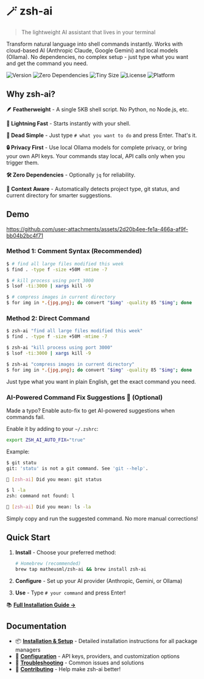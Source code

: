 # 🪄 zsh-ai

> The lightweight AI assistant that lives in your terminal

Transform natural language into shell commands instantly. Works with cloud-based AI (Anthropic Claude, Google Gemini) and local models (Ollama). No dependencies, no complex setup - just type what you want and get the command you need.

<img src="https://img.shields.io/github/v/release/matheusml/ai-zsh?label=version&color=yellow" alt="Version"> <img src="https://img.shields.io/badge/dependencies-zero-brightgreen" alt="Zero Dependencies"> <img src="https://img.shields.io/badge/size-<5KB-blue" alt="Tiny Size"> <img src="https://img.shields.io/github/license/matheusml/ai-zsh?color=purple" alt="License"> <img src="https://img.shields.io/badge/platform-macOS%20%7C%20Linux-lightgrey" alt="Platform">

## Why zsh-ai?

**🪶 Featherweight** - A single 5KB shell script. No Python, no Node.js, etc.

**🚀 Lightning Fast** - Starts instantly with your shell.

**🎯 Dead Simple** - Just type `# what you want to do` and press Enter. That's it.

**🔒 Privacy First** - Use local Ollama models for complete privacy, or bring your own API keys. Your commands stay local, API calls only when you trigger them.

**🛠️ Zero Dependencies** - Optionally `jq` for reliability.

**🧠 Context Aware** - Automatically detects project type, git status, and current directory for smarter suggestions.

## Demo


https://github.com/user-attachments/assets/2d20b4ee-fe1a-466a-af9f-bb04b2bc4f71


### Method 1: Comment Syntax (Recommended)
```bash
$ # find all large files modified this week
$ find . -type f -size +50M -mtime -7

$ # kill process using port 3000  
$ lsof -ti:3000 | xargs kill -9

$ # compress images in current directory
$ for img in *.{jpg,png}; do convert "$img" -quality 85 "$img"; done
```

### Method 2: Direct Command
```bash
$ zsh-ai "find all large files modified this week"
$ find . -type f -size +50M -mtime -7

$ zsh-ai "kill process using port 3000"
$ lsof -ti:3000 | xargs kill -9

$ zsh-ai "compress images in current directory"
$ for img in *.{jpg,png}; do convert "$img" -quality 85 "$img"; done
```

Just type what you want in plain English, get the exact command you need.

### AI-Powered Command Fix Suggestions 🤖 (Optional)

Made a typo? Enable auto-fix to get AI-powered suggestions when commands fail.

Enable it by adding to your `~/.zshrc`:
```bash
export ZSH_AI_AUTO_FIX="true"
```

Example:
```bash
$ git statu
git: 'statu' is not a git command. See 'git --help'.

🤖 [zsh-ai] Did you mean: git status

$ l -la
zsh: command not found: l

🤖 [zsh-ai] Did you mean: ls -la
```

Simply copy and run the suggested command. No more manual corrections!

## Quick Start

1. **Install** - Choose your preferred method:
   ```bash
   # Homebrew (recommended)
   brew tap matheusml/zsh-ai && brew install zsh-ai
   ```
   
2. **Configure** - Set up your AI provider (Anthropic, Gemini, or Ollama)

3. **Use** - Type `# your command` and press Enter!

📚 **[Full Installation Guide →](INSTALL.md)**

## Documentation

- 📦 **[Installation & Setup](INSTALL.md)** - Detailed installation instructions for all package managers
- 🔧 **[Configuration](INSTALL.md#configuration)** - API keys, providers, and customization options  
- 🚨 **[Troubleshooting](TROUBLESHOOTING.md)** - Common issues and solutions
- 🤝 **[Contributing](CONTRIBUTING.md)** - Help make zsh-ai better!
